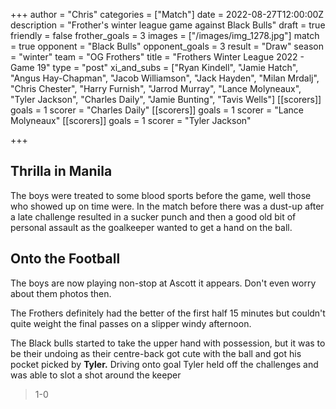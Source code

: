 +++
author = "Chris"
categories = ["Match"]
date = 2022-08-27T12:00:00Z
description = "Frother's winter league game against Black Bulls"
draft = true
friendly = false
frother_goals = 3
images = ["/images/img_1278.jpg"]
match = true
opponent = "Black Bulls"
opponent_goals = 3
result = "Draw"
season = "winter"
team = "OG Frothers"
title = "Frothers Winter League 2022 - Game 19"
type = "post"
xi_and_subs = ["Ryan Kindell", "Jamie Hatch", "Angus Hay-Chapman", "Jacob Williamson", "Jack Hayden", "Milan Mrdalj", "Chris Chester", "Harry Furnish", "Jarrod Murray", "Lance Molyneaux", "Tyler Jackson", "Charles Daily", "Jamie Bunting", "Tavis Wells"]
[[scorers]]
goals = 1
scorer = "Charles Daily"
[[scorers]]
goals = 1
scorer = "Lance Molyneaux"
[[scorers]]
goals = 1
scorer = "Tyler Jackson"

+++
## Thrilla in Manila

The boys were treated to some blood sports before the game, well those who showed up on time were. In the match before there was a dust-up after a late challenge resulted in a sucker punch and then a good old bit of personal assault as the goalkeeper wanted to get a hand on the ball.

## Onto the Football

The boys are now playing non-stop at Ascott it appears. Don't even worry about them photos then.

The Frothers definitely had the better of the first half 15 minutes but couldn't quite weight the final passes on a slipper windy afternoon.

The Black bulls started to take the upper hand with possession, but it was to be their undoing as their centre-back got cute with the ball and got his pocket picked by **Tyler.** Driving onto goal Tyler held off the challenges and was able to slot a shot around the keeper

> 1-0